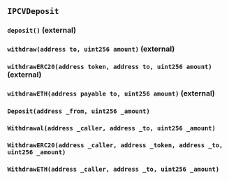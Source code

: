 ## `IPCVDeposit`






### `deposit()` (external)





### `withdraw(address to, uint256 amount)` (external)





### `withdrawERC20(address token, address to, uint256 amount)` (external)





### `withdrawETH(address payable to, uint256 amount)` (external)






### `Deposit(address _from, uint256 _amount)`





### `Withdrawal(address _caller, address _to, uint256 _amount)`





### `WithdrawERC20(address _caller, address _token, address _to, uint256 _amount)`





### `WithdrawETH(address _caller, address _to, uint256 _amount)`







